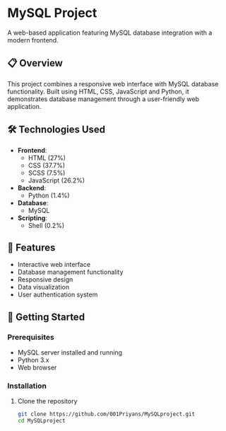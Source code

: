 # MySQL Project

A web-based application featuring MySQL database integration with a modern frontend.

## 📋 Overview

This project combines a responsive web interface with MySQL database functionality. Built using HTML, CSS, JavaScript and Python, it demonstrates database management through a user-friendly web application.

## 🛠️ Technologies Used

- **Frontend**: 
  - HTML (27%)
  - CSS (37.7%) 
  - SCSS (7.5%)
  - JavaScript (26.2%)
- **Backend**: 
  - Python (1.4%)
- **Database**: 
  - MySQL
- **Scripting**:
  - Shell (0.2%)

## 🌟 Features

- Interactive web interface
- Database management functionality
- Responsive design
- Data visualization
- User authentication system

## 🚀 Getting Started

### Prerequisites

- MySQL server installed and running
- Python 3.x
- Web browser

### Installation

1. Clone the repository
   ```bash
   git clone https://github.com/001Priyans/MySQLproject.git
   cd MySQLproject
